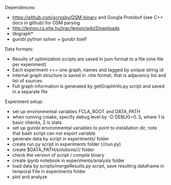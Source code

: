Dependences:

- https://github.com/scrosby/OSM-binary and Google Protobuf (see C++ docs in github) for OSM parsing
- http://lemon.cs.elte.hu/trac/lemon/wiki/Downloads
- libigraph*
- gurobi python solver + gurobi itself

Data formats:

- Results of optimization scripts are saved in json format to a file (one file per experiment)
- Each experiment === one graph, names and tagged by unique string id
- internal graph structure is saved in .ntw format, that is adjacency list and list of sources
- Full graph information is generated by getGraphInfo.py script and saved in a separate file

Experiment setup:

- set up environmental variables FCLA_ROOT and DATA_PATH
- when running cmake, specify debug level by -D DEBUG=0..5, where 1 is basic checks, 2 is stats
- set up gurobi environmental variables to point to installation dir, note that bash script can not export variable
- generate data by script in experiments/<type of data> folder
- create run.py script in experiments folder (<type of data>/<algorithm>/run.py)
- create $DATA_PATH/solutions/<type of data>/<algorithm>/ folder
- check the version of script / compile binary
- create ipynb notebook in experiments/analysis folder
- load data by scripts/mergeResults.py script, save resulting dataframe in temporal File in experiments folder
- plot and analyze
